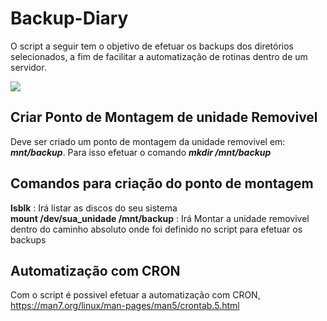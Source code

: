 # Backup-Diary
  
  O script a seguir tem o objetivo de efetuar os backups dos diretórios selecionados, a fim de facilitar a automatização de rotinas dentro de um servidor.

![](https://linuxengineering.files.wordpress.com/2014/08/linux_inside_tux.png)

## Criar Ponto de Montagem de unidade Removivel
  
  Deve ser criado um ponto de montagem da unidade removivel em: ***mnt/backup***.
  Para isso efetuar o comando ***mkdir /mnt/backup***
  
## Comandos para criação do ponto de montagem
  
  **lsblk** : Irá listar as discos do seu sistema <br>
  **mount /dev/sua_unidade /mnt/backup** : Irá Montar a unidade removivel dentro do caminho absoluto onde foi definido no script para efetuar os backups
## Automatização com CRON
  
  Com o script é possivel efetuar a automatização com CRON, https://man7.org/linux/man-pages/man5/crontab.5.html
